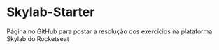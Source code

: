 # Skylab-Starter
Página no GitHub para postar a resolução dos exercícios na plataforma Skylab do Rocketseat

